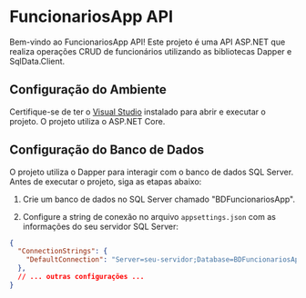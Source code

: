 # FuncionariosApp API

Bem-vindo ao FuncionariosApp API! Este projeto é uma API ASP.NET que realiza operações CRUD de funcionários utilizando as bibliotecas Dapper e SqlData.Client.

## Configuração do Ambiente

Certifique-se de ter o [Visual Studio](https://visualstudio.microsoft.com/) instalado para abrir e executar o projeto. O projeto utiliza o ASP.NET Core.

## Configuração do Banco de Dados

O projeto utiliza o Dapper para interagir com o banco de dados SQL Server. Antes de executar o projeto, siga as etapas abaixo:

1. Crie um banco de dados no SQL Server chamado "BDFuncionariosApp".

2. Configure a string de conexão no arquivo `appsettings.json` com as informações do seu servidor SQL Server:

```json
{
  "ConnectionStrings": {
    "DefaultConnection": "Server=seu-servidor;Database=BDFuncionariosApp;Integrated Security=True;"
  },
  // ... outras configurações ...
}

